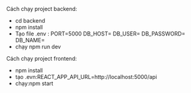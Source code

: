 Cách chạy project backend:
- cd backend
- npm install
- Tạo file .env :
  PORT=5000
  DB_HOST=
  DB_USER=
  DB_PASSWORD=
  DB_NAME=
- chạy npm run dev
  
Cách chạy project frontend:
- npm install
- tạo .evn:REACT_APP_API_URL=http://localhost:5000/api
- chạy:npm start
